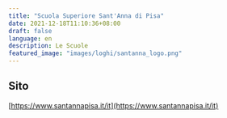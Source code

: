 ```yaml
---
title: "Scuola Superiore Sant'Anna di Pisa"
date: 2021-12-18T11:10:36+08:00
draft: false
language: en
description: Le Scuole
featured_image: "images/loghi/santanna_logo.png"
---
```


## Sito

[https://www.santannapisa.it/it](https://www.santannapisa.it/it)
